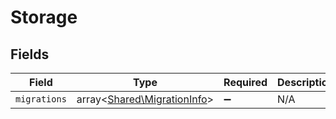 # Storage


## Fields

| Field                                                               | Type                                                                | Required                                                            | Description                                                         |
| ------------------------------------------------------------------- | ------------------------------------------------------------------- | ------------------------------------------------------------------- | ------------------------------------------------------------------- |
| `migrations`                                                        | array<[Shared\MigrationInfo](../../Models/Shared/MigrationInfo.md)> | :heavy_minus_sign:                                                  | N/A                                                                 |